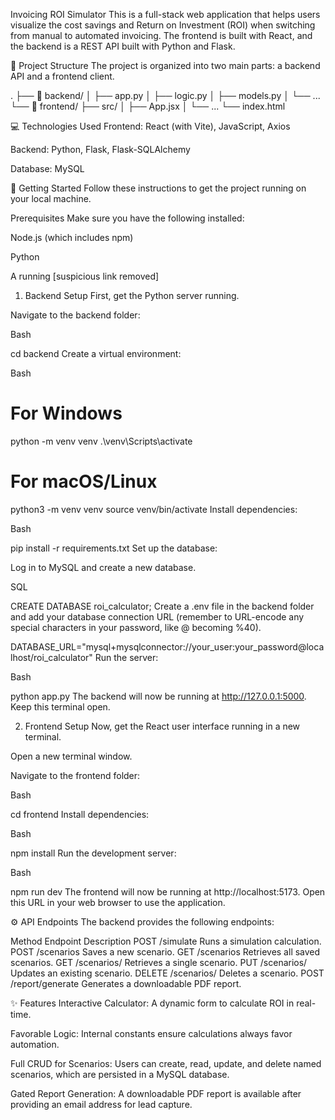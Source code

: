 Invoicing ROI Simulator
This is a full-stack web application that helps users visualize the cost savings and Return on Investment (ROI) when switching from manual to automated invoicing. The frontend is built with React, and the backend is a REST API built with Python and Flask.

📂 Project Structure
The project is organized into two main parts: a backend API and a frontend client.

.
├── 📂 backend/
│   ├── app.py
│   ├── logic.py
│   ├── models.py
│   └── ...
└── 📂 frontend/
    ├── src/
    │   ├── App.jsx
    │   └── ...
    └── index.html
    
💻 Technologies Used
Frontend: React (with Vite), JavaScript, Axios

Backend: Python, Flask, Flask-SQLAlchemy

Database: MySQL

🚀 Getting Started
Follow these instructions to get the project running on your local machine.

Prerequisites
Make sure you have the following installed:

Node.js (which includes npm)

Python

A running [suspicious link removed]

1. Backend Setup
First, get the Python server running.

Navigate to the backend folder:

Bash

cd backend
Create a virtual environment:

Bash

# For Windows
python -m venv venv
.\venv\Scripts\activate

# For macOS/Linux
python3 -m venv venv
source venv/bin/activate
Install dependencies:

Bash

pip install -r requirements.txt
Set up the database:

Log in to MySQL and create a new database.

SQL

CREATE DATABASE roi_calculator;
Create a .env file in the backend folder and add your database connection URL (remember to URL-encode any special characters in your password, like @ becoming %40).

DATABASE_URL="mysql+mysqlconnector://your_user:your_password@localhost/roi_calculator"
Run the server:

Bash

python app.py
The backend will now be running at http://127.0.0.1:5000. Keep this terminal open.

2. Frontend Setup
Now, get the React user interface running in a new terminal.

Open a new terminal window.

Navigate to the frontend folder:

Bash

cd frontend
Install dependencies:

Bash

npm install
Run the development server:

Bash

npm run dev
The frontend will now be running at http://localhost:5173. Open this URL in your web browser to use the application.

⚙️ API Endpoints
The backend provides the following endpoints:

Method	Endpoint	Description
POST	/simulate	Runs a simulation calculation.
POST	/scenarios	Saves a new scenario.
GET	/scenarios	Retrieves all saved scenarios.
GET	/scenarios/<id>	Retrieves a single scenario.
PUT	/scenarios/<id>	Updates an existing scenario.
DELETE	/scenarios/<id>	Deletes a scenario.
POST	/report/generate	Generates a downloadable PDF report.


✨ Features
Interactive Calculator: A dynamic form to calculate ROI in real-time.

Favorable Logic: Internal constants ensure calculations always favor automation.

Full CRUD for Scenarios: Users can create, read, update, and delete named scenarios, which are persisted in a MySQL database.

Gated Report Generation: A downloadable PDF report is available after providing an email address for lead capture.
